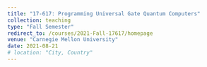 ```yaml
---
title: "17-617: Programming Universal Gate Quantum Computers"
collection: teaching
type: "Fall Semester"
redirect_to: /courses/2021-Fall-17617/homepage
venue: "Carnegie Mellon University"
date: 2021-08-21
# location: "City, Country"
---
```

